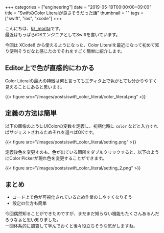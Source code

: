 +++
categories = ["engineering"]
date = "2019-05-19T00:00:00+09:00"
title = "SwiftのColor Literalが良さそうだった話"
thumbnail = ""
tags = ["swift", "ios", "xcode"]
+++

こんにちは、[kz\_morita](https://twitter.com/kz_morita)です。\
最近はもっぱらiOSエンジニアとしてSwiftを書いています。

今回は XCode8 から使えるようになった、Color Literalを最近になって初めて知り便利そうだなと感じたのでそれをすごく簡単に紹介します。

## Editor上で色が直感的にわかる

Color Literalの最大の特徴は何と言ってもエディタ上で色がとても分かりやすく見えることにあると思います。

{{< figure src="/images/posts/swift_color_literal/color_literal.png" >}}

## 定義の方法は簡単

以下の画像のようにUIColorの変数を定義し、初期化時に `color` などと入力すればサジェストされるためそれを選べばOKです。

{{< figure src="/images/posts/swift_color_literal/setting.png" >}}


定義後色を変更すのも、色が出ている箇所をダブルクリックすると、以下のようにColor Pickerが現れ色を変更することができます。

{{< figure src="/images/posts/swift_color_literal/setting_2.png" >}}

## まとめ

* コード上で色が可視化されているため作業のしやすくなりそう
* 設定の仕方も簡単

今回偶然知ることができたのですが、まだまだ知らない機能もたくさんあるんだろうなぁと思い知りました。\
一回体系的に調査して学んでおくと後々役立ちそうな気がしますね。

